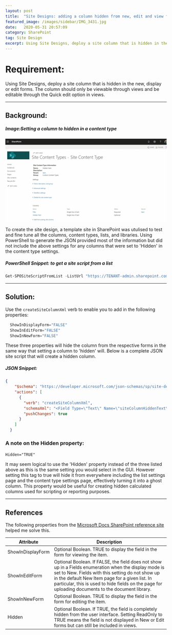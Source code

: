 ```yaml
---
layout: post
title:  "Site Designs: adding a column hidden from new, edit and view forms"
featured_image: /images/sidebar/IMG_3431.jpg
date:   2020-05-31 20:57:09
category: SharePoint
tag: Site Design
excerpt: Using Site Designs, deploy a site column that is hidden in the new, display or edit forms. The column should only be viewable through views and be editable through the Quick edit option in views.
---
```

# Requirement:

Using Site Designs, deploy a site column that is hidden in the new, display or edit forms. The column should only be viewable through views and be editable through the Quick edit option in views.

***

## Background:

##### Image:Setting a column to hidden in a content type

![Setting a column to hidden in the GUI](/images/20200531/HiddenColumn01.gif "Hidden Column")


To create the site design, a template site in SharePoint was utulised to test and fine tune all the columns, content types, lists, and libraries. Using PowerShell to generate the JSON provided most of the information but did not include the above settings for any columns that were set to 'Hidden' in the content type settings.

##### PowerShell Snippet: to get a site script from a list 

```powershell
Get-SPOSiteScriptFromList -ListUrl "https://TENANT-admin.sharepoint.com"
```

***

## Solution:

Use the `createSiteColumnXml` verb to enable you to add in the following properties:

```powershell
  ShowInDisplayForm="FALSE"
  ShowInEditForm="FALSE"
  ShowInNewForm="FALSE"
```

These three properties will hide the column from the respective forms in the same way that setting a column to 'hidden' will. Below is a complete JSON site script that will create a hidden column.

##### JSON Snippet: 

```json
{
    "$schema": "https://developer.microsoft.com/json-schemas/sp/site-design-script-actions.schema.json",
    "actions": [
      {
        "verb": "createSiteColumnXml",
        "schemaXml": "<Field Type=\"Text\" Name=\"siteColumnHiddenText\" DisplayName=\"Hidden Text\" ID=\"{162cfd59-21f1-4154-81ef-04b4d554a326}\" Required=\"FALSE\" StaticName=\"siteColumnHiddenText\" Group=\"My Custom\" EnforceUniqueValues=\"FALSE\" Customization=\"\" ShowInDisplayForm=\"FALSE\" ShowInEditForm=\"FALSE\" ShowInNewForm=\"FALSE\" />",
        "pushChanges": true
      }
    ]
  }
```

### A note on the Hidden property:

`Hidden="TRUE"`

It may seem logical to use the 'Hidden' property instead of the three listed above as this is the same setting you would select in the GUI. However setting this tag to true will hide it from everywhere including the list settings page and the content type settings page, effectively turning it into a ghost column. This property would be useful for creating hidden calculated columns used for scripting or reporting purposes.

***

## References 

The following properties from the [Microsoft Docs SharePoint reference site][field-element] helped me solve this.

| Attribute            | Description                                                                                                                                                                                                                                                                                                        |
|----------------------|--------------------------------------------------------------------------------------------------------------------------------------------------------------------------------------------------------------------------------------------------------------------------------------------------------------------|
| ShowInDisplayForm    | Optional Boolean. TRUE to display the field in the form for viewing the item.                                                                                                                                                                                                                                      |
| ShowInEditForm       | Optional Boolean. If FALSE, the field does not show up in a Fields enumeration when the display mode is set to New. Fields with this setting do not show up in the default New Item page for a given list. In particular, this is used to hide fields on the page for uploading documents to the document library. |
| ShowInNewForm        | Optional Boolean. TRUE to display the field in the form for editing the item.                                                                                                                                                                                                                                      |
| Hidden               | Optional Boolean. If TRUE, the field is completely hidden from the user interface. Setting ReadOnly to TRUE means the field is not displayed in New or Edit forms but can still be included in views.                                                                                                              |

[field-element]: https://docs.microsoft.com/en-gb/sharepoint/dev/schema/field-element-field